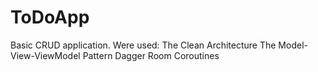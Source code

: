 # ToDoApp
Basic CRUD application.
Were used:
The Clean Architecture
The Model-View-ViewModel Pattern
Dagger
Room
Coroutines
